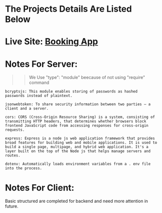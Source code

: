 # The Projects Details Are Listed Below

# Live Site: <a href="https://phenomenal-tartufo-cdbc52.netlify.app/" target="_blank">Booking App<a/>

# Notes For Server:

> > We Use "type": "module" beecause of not using "require" command

    bcryptsjs: This module enables storing of passwords as hashed passwords instead of plaintext.

    jsonwebtoken: To share security information between two parties — a client and a server.

    cors: CORS (Cross-Origin Resource Sharing) is a system, consisting of transmitting HTTP headers, that determines whether browsers block frontend JavaScript code from accessing responses for cross-origin requests.

    express: Express is a node js web application framework that provides broad features for building web and mobile applications. It is used to build a single page, multipage, and hybrid web application. It's a layer built on the top of the Node js that helps manage servers and routes.

    dotenv: Automatically loads environment variables from a . env file into the process.

# Notes For Client:

   Basic structured are completed for backend and need more attention in future.
